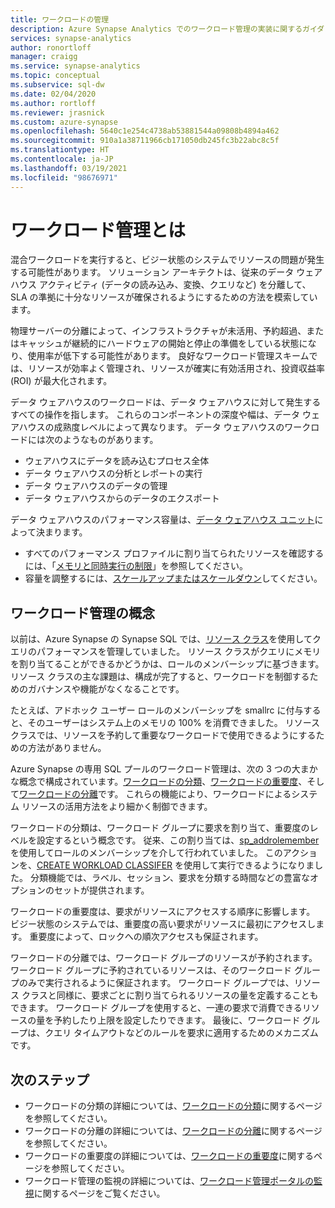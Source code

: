 ```yaml
---
title: ワークロードの管理
description: Azure Synapse Analytics でのワークロード管理の実装に関するガイダンス。
services: synapse-analytics
author: ronortloff
manager: craigg
ms.service: synapse-analytics
ms.topic: conceptual
ms.subservice: sql-dw
ms.date: 02/04/2020
ms.author: rortloff
ms.reviewer: jrasnick
ms.custom: azure-synapse
ms.openlocfilehash: 5640c1e254c4738ab53881544a09808b4894a462
ms.sourcegitcommit: 910a1a38711966cb171050db245fc3b22abc8c5f
ms.translationtype: HT
ms.contentlocale: ja-JP
ms.lasthandoff: 03/19/2021
ms.locfileid: "98676971"
---
```

# <a name="what-is-workload-management"></a>ワークロード管理とは

混合ワークロードを実行すると、ビジー状態のシステムでリソースの問題が発生する可能性があります。  ソリューション アーキテクトは、従来のデータ ウェアハウス アクティビティ (データの読み込み、変換、クエリなど) を分離して、SLA の準拠に十分なリソースが確保されるようにするための方法を模索しています。  

物理サーバーの分離によって、インフラストラクチャが未活用、予約超過、またはキャッシュが継続的にハードウェアの開始と停止の準備をしている状態になり、使用率が低下する可能性があります。  良好なワークロード管理スキームでは、リソースが効率よく管理され、リソースが確実に有効活用され、投資収益率 (ROI) が最大化されます。

データ ウェアハウスのワークロードは、データ ウェアハウスに対して発生するすべての操作を指します。 これらのコンポーネントの深度や幅は、データ ウェアハウスの成熟度レベルによって異なります。  データ ウェアハウスのワークロードには次のようなものがあります。

- ウェアハウスにデータを読み込むプロセス全体
- データ ウェアハウスの分析とレポートの実行
- データ ウェアハウスのデータの管理
- データ ウェアハウスからのデータのエクスポート

データ ウェアハウスのパフォーマンス容量は、[データ ウェアハウス ユニット](what-is-a-data-warehouse-unit-dwu-cdwu.md)によって決まります。

- すべてのパフォーマンス プロファイルに割り当てられたリソースを確認するには、「[メモリと同時実行の制限](memory-concurrency-limits.md)」を参照してください。
- 容量を調整するには、[スケールアップまたはスケールダウン](quickstart-scale-compute-portal.md)してください。

## <a name="workload-management-concepts"></a>ワークロード管理の概念

以前は、Azure Synapse の Synapse SQL では、[リソース クラス](resource-classes-for-workload-management.md)を使用してクエリのパフォーマンスを管理していました。  リソース クラスがクエリにメモリを割り当てることができるかどうかは、ロールのメンバーシップに基づきます。  リソース クラスの主な課題は、構成が完了すると、ワークロードを制御するためのガバナンスや機能がなくなることです。  

たとえば、アドホック ユーザー ロールのメンバーシップを smallrc に付与すると、そのユーザーはシステム上のメモリの 100% を消費できました。  リソース クラスでは、リソースを予約して重要なワークロードで使用できるようにするための方法がありません。

Azure Synapse の専用 SQL プールのワークロード管理は、次の 3 つの大まかな概念で構成されています。[ワークロードの分類](sql-data-warehouse-workload-classification.md)、[ワークロードの重要度](sql-data-warehouse-workload-importance.md)、そして[ワークロードの分離](sql-data-warehouse-workload-isolation.md)です。  これらの機能により、ワークロードによるシステム リソースの活用方法をより細かく制御できます。

ワークロードの分類は、ワークロード グループに要求を割り当て、重要度のレベルを設定するという概念です。  従来、この割り当ては、[sp_addrolemember](resource-classes-for-workload-management.md#change-a-users-resource-class) を使用してロールのメンバーシップを介して行われていました。  このアクションを、[CREATE WORKLOAD CLASSIFER](/sql/t-sql/statements/create-workload-classifier-transact-sql?toc=/azure/synapse-analytics/sql-data-warehouse/toc.json&bc=/azure/synapse-analytics/sql-data-warehouse/breadcrumb/toc.json&view=azure-sqldw-latest&preserve-view=true) を使用して実行できるようになりました。  分類機能では、ラベル、セッション、要求を分類する時間などの豊富なオプションのセットが提供されます。

ワークロードの重要度は、要求がリソースにアクセスする順序に影響します。  ビジー状態のシステムでは、重要度の高い要求がリソースに最初にアクセスします。  重要度によって、ロックへの順次アクセスも保証されます。

ワークロードの分離では、ワークロード グループのリソースが予約されます。  ワークロード グループに予約されているリソースは、そのワークロード グループのみで実行されるように保証されます。  ワークロード グループでは、リソース クラスと同様に、要求ごとに割り当てられるリソースの量を定義することもできます。  ワークロード グループを使用すると、一連の要求で消費できるリソースの量を予約したり上限を設定したりできます。  最後に、ワークロード グループは、クエリ タイムアウトなどのルールを要求に適用するためのメカニズムです。  

## <a name="next-steps"></a>次のステップ

- ワークロードの分類の詳細については、[ワークロードの分類](sql-data-warehouse-workload-classification.md)に関するページを参照してください。  
- ワークロードの分離の詳細については、[ワークロードの分離](sql-data-warehouse-workload-isolation.md)に関するページを参照してください。  
- ワークロードの重要度の詳細については、[ワークロードの重要度](sql-data-warehouse-workload-importance.md)に関するページを参照してください。  
- ワークロード管理の監視の詳細については、[ワークロード管理ポータルの監視](sql-data-warehouse-workload-management-portal-monitor.md)に関するページをご覧ください。  
